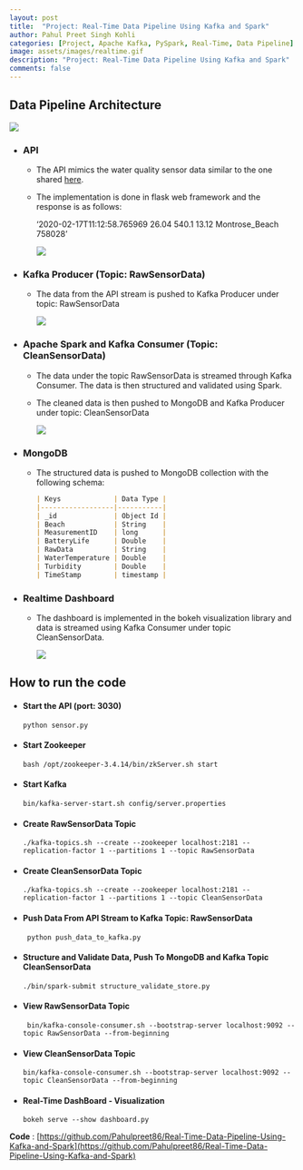 ```yaml
---
layout: post
title:  "Project: Real-Time Data Pipeline Using Kafka and Spark"
author: Pahul Preet Singh Kohli
categories: [Project, Apache Kafka, PySpark, Real-Time, Data Pipeline] 
image: assets/images/realtime.gif
description: "Project: Real-Time Data Pipeline Using Kafka and Spark"
comments: false
---
```







## Data Pipeline Architecture

  

![](https://lh4.googleusercontent.com/eZykZAZj43p1oYAZFf_X3CINjHx6qz1rRevNptNWWisXYmDYDEae7Fhla7ETWZ2TmGRvTECBlMtFBe6aKHWaVUac7imu_hOXgVLZwFebuvE-_O_FmSZgdb5kBJAFMAxBl3AAgsYD)

-   ### API
   
	-  	 The API mimics the water quality sensor data similar to the one shared [here](https://data.world/cityofchicago/beach-water-quality-automated-sensors).
	    
	-   The implementation is done in flask web framework and the response is as follows:
	    

		‘2020-02-17T11:12:58.765969 26.04 540.1 13.12 Montrose_Beach 758028’

		![](https://lh6.googleusercontent.com/TDsc79yE-D_GBX7hFNrbgGlnP81TaRvBESeE2JvyEb8VaFzO_h1jNezTLsTg8CRsjfMtJOFrxPJi0EkqTOuRXlpP6U0SwuSMtFg4_rYYzNF5iASjx3MFIM4jKe5fjTKlVbAm4OMK)

-   ### Kafka Producer (Topic: RawSensorData)
    
	
	-   The data from the API stream is pushed to Kafka Producer under topic: RawSensorData
	    

  

		![](https://lh6.googleusercontent.com/KqaLvzLkdC2aYar0UeQ9raBgJgf0QXLyGe9GFr6z0uT6O-sx4ZizobVCdgIMTSZ8itXtiHfIThLHc5FoAwXtkA2U_lVZRJDQdLNvcNPKAIfS1Sa6GuiaTcCiABlpSlnhrfoSqn1s)

-   ### Apache Spark and Kafka Consumer (Topic: CleanSensorData)
    

	-   The data under the topic RawSensorData is streamed through Kafka Consumer. The data is then structured and validated using Spark.
	    

	  

	-   The cleaned data is then pushed to MongoDB and Kafka Producer under topic: CleanSensorData
    

  

		![](https://lh6.googleusercontent.com/DBMkx3tX90NCtokgNYT4BkjJGujCyeZk08X4w99vo2zfsBN9Yz1YGtb38Tcc3F6_HtMbML9NLVcHPFW310MDSSLWg8G8KoTuo-sC00aApDdNW9ql1ny605pwV6r5DS-Y5D325elU)

-   ### MongoDB
    

	-   The structured data is pushed to MongoDB collection with the following schema:
	    
		```markdown
		| Keys             | Data Type |
		|------------------|-----------|
		| _id              | Object Id |
		| Beach            | String    |
		| MeasurementID    | long      |
		| BatteryLife      | Double    |
		| RawData          | String    |
		| WaterTemperature | Double    |
		| Turbidity        | Double    |
		| TimeStamp        | timestamp |
		```  
  
  

-   ### Realtime Dashboard
    

	-   The dashboard is implemented in the bokeh visualization library and data is streamed using Kafka Consumer under topic CleanSensorData.
	    

		![](https://lh5.googleusercontent.com/qtt7B4EC1FCRpqWreTOrk74gAXTDvtJ3TxTKs6KWaAbtB_5MZ5-4-GSJYkbuLGRHMEUK5Gzp4njgEiklshdTs-LbCAhOeI-u96k5g9vf0IU6Av_RQx0CiR1PXY4jbMHkmesMnNhM)

  

## How to run the code

  

-   #### Start the API (port: 3030)
    

		python sensor.py
	    

  

-   #### Start Zookeeper
    

		bash /opt/zookeeper-3.4.14/bin/zkServer.sh start
    

  

-   #### Start Kafka
    

		bin/kafka-server-start.sh config/server.properties
    

  

-   #### Create RawSensorData Topic
    

		./kafka-topics.sh --create --zookeeper localhost:2181 --replication-factor 1 --partitions 1 --topic RawSensorData
    

  

-   #### Create CleanSensorData Topic
    

		./kafka-topics.sh --create --zookeeper localhost:2181 --replication-factor 1 --partitions 1 --topic CleanSensorData
    

  

-  #### Push Data From API Stream to Kafka Topic: RawSensorData
    

		python push_data_to_kafka.py
    

  

-   #### Structure and Validate Data, Push To MongoDB and Kafka Topic CleanSensorData
    

		./bin/spark-submit structure_validate_store.py
    

  

-  #### View RawSensorData Topic
    

		bin/kafka-console-consumer.sh --bootstrap-server localhost:9092 --topic RawSensorData --from-beginning
    

  

-   #### View CleanSensorData Topic
    

		bin/kafka-console-consumer.sh --bootstrap-server localhost:9092 --topic CleanSensorData --from-beginning
    

  

-   #### Real-Time DashBoard - Visualization
    

		bokeh serve --show dashboard.py



**Code** : [https://github.com/Pahulpreet86/Real-Time-Data-Pipeline-Using-Kafka-and-Spark](https://github.com/Pahulpreet86/Real-Time-Data-Pipeline-Using-Kafka-and-Spark)

